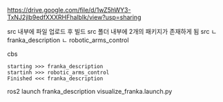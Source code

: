 
https://drive.google.com/file/d/1wZ5hWY3-TxNJ2jlb9edfXXXRHFhalbIk/view?usp=sharing

src 내부에 파일 업로드 후 빌드
src 폴더 내부에 2개의 패키지가 존재하게 됨
src
ㄴ franka_description
ㄴ robotic_arms_control

cbs

```
starting >>> franka_description
startinh >>> robotic_arms_control
Finished <<< franka_description
```
ros2 launch franka_description visualize_franka.launch.py

